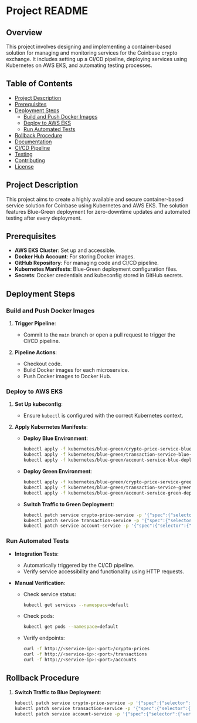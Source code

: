 # Project README

## Overview

This project involves designing and implementing a container-based solution for managing and monitoring services for the Coinbase crypto exchange. It includes setting up a CI/CD pipeline, deploying services using Kubernetes on AWS EKS, and automating testing processes.

## Table of Contents

- [Project Description](#project-description)
- [Prerequisites](#prerequisites)
- [Deployment Steps](#deployment-steps)
  - [Build and Push Docker Images](#build-and-push-docker-images)
  - [Deploy to AWS EKS](#deploy-to-aws-eks)
  - [Run Automated Tests](#run-automated-tests)
- [Rollback Procedure](#rollback-procedure)
- [Documentation](#documentation)
- [CI/CD Pipeline](#cicd-pipeline)
- [Testing](#testing)
- [Contributing](#contributing)
- [License](#license)

## Project Description

This project aims to create a highly available and secure container-based service solution for Coinbase using Kubernetes and AWS EKS. The solution features Blue-Green deployment for zero-downtime updates and automated testing after every deployment.

## Prerequisites

- **AWS EKS Cluster**: Set up and accessible.
- **Docker Hub Account**: For storing Docker images.
- **GitHub Repository**: For managing code and CI/CD pipeline.
- **Kubernetes Manifests**: Blue-Green deployment configuration files.
- **Secrets**: Docker credentials and kubeconfig stored in GitHub secrets.

## Deployment Steps

### Build and Push Docker Images

1. **Trigger Pipeline**:
   - Commit to the `main` branch or open a pull request to trigger the CI/CD pipeline.

2. **Pipeline Actions**:
   - Checkout code.
   - Build Docker images for each microservice.
   - Push Docker images to Docker Hub.

### Deploy to AWS EKS

1. **Set Up kubeconfig**:
   - Ensure `kubectl` is configured with the correct Kubernetes context.

2. **Apply Kubernetes Manifests**:
   - **Deploy Blue Environment**:
     ```bash
     kubectl apply -f kubernetes/blue-green/crypto-price-service-blue-deployment.yaml --namespace=default
     kubectl apply -f kubernetes/blue-green/transaction-service-blue-deployment.yaml --namespace=default
     kubectl apply -f kubernetes/blue-green/account-service-blue-deployment.yaml --namespace=default
     ```
   - **Deploy Green Environment**:
     ```bash
     kubectl apply -f kubernetes/blue-green/crypto-price-service-green-deployment.yaml --namespace=default
     kubectl apply -f kubernetes/blue-green/transaction-service-green-deployment.yaml --namespace=default
     kubectl apply -f kubernetes/blue-green/account-service-green-deployment.yaml --namespace=default
     ```
   - **Switch Traffic to Green Deployment**:
     ```bash
     kubectl patch service crypto-price-service -p '{"spec":{"selector":{"version":"green"}}}' --namespace=default
     kubectl patch service transaction-service -p '{"spec":{"selector":{"version":"green"}}}' --namespace=default
     kubectl patch service account-service -p '{"spec":{"selector":{"version":"green"}}}' --namespace=default
     ```

### Run Automated Tests

- **Integration Tests**:
  - Automatically triggered by the CI/CD pipeline.
  - Verify service accessibility and functionality using HTTP requests.

- **Manual Verification**:
  - Check service status:
    ```bash
    kubectl get services --namespace=default
    ```
  - Check pods:
    ```bash
    kubectl get pods --namespace=default
    ```
  - Verify endpoints:
    ```bash
    curl -f http://<service-ip>:<port>/crypto-prices
    curl -f http://<service-ip>:<port>/transactions
    curl -f http://<service-ip>:<port>/accounts
    ```

## Rollback Procedure

1. **Switch Traffic to Blue Deployment**:
   ```bash
   kubectl patch service crypto-price-service -p '{"spec":{"selector":{"version":"blue"}}}' --namespace=default
   kubectl patch service transaction-service -p '{"spec":{"selector":{"version":"blue"}}}' --namespace=default
   kubectl patch service account-service -p '{"spec":{"selector":{"version":"blue"}}}' --namespace=default

